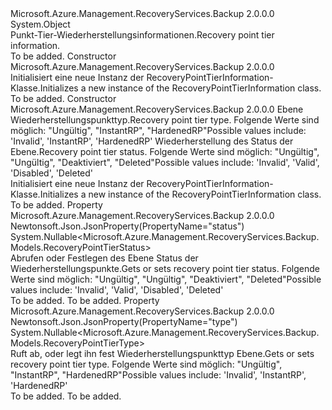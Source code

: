 <Type Name="RecoveryPointTierInformation" FullName="Microsoft.Azure.Management.RecoveryServices.Backup.Models.RecoveryPointTierInformation">
  <TypeSignature Language="C#" Value="public class RecoveryPointTierInformation" />
  <TypeSignature Language="ILAsm" Value=".class public auto ansi beforefieldinit RecoveryPointTierInformation extends System.Object" />
  <TypeSignature Language="DocId" Value="T:Microsoft.Azure.Management.RecoveryServices.Backup.Models.RecoveryPointTierInformation" />
  <TypeSignature Language="VB.NET" Value="Public Class RecoveryPointTierInformation" />
  <TypeSignature Language="F#" Value="type RecoveryPointTierInformation = class" />
  <AssemblyInfo>
    <AssemblyName>Microsoft.Azure.Management.RecoveryServices.Backup</AssemblyName>
    <AssemblyVersion>2.0.0.0</AssemblyVersion>
  </AssemblyInfo>
  <Base>
    <BaseTypeName>System.Object</BaseTypeName>
  </Base>
  <Interfaces />
  <Docs>
    <summary>
            <span data-ttu-id="3bbf7-101">Punkt-Tier-Wiederherstellungsinformationen.</span><span class="sxs-lookup"><span data-stu-id="3bbf7-101">Recovery point tier information.</span></span>
            </summary>
    <remarks>To be added.</remarks>
  </Docs>
  <Members>
    <Member MemberName=".ctor">
      <MemberSignature Language="C#" Value="public RecoveryPointTierInformation ();" />
      <MemberSignature Language="ILAsm" Value=".method public hidebysig specialname rtspecialname instance void .ctor() cil managed" />
      <MemberSignature Language="DocId" Value="M:Microsoft.Azure.Management.RecoveryServices.Backup.Models.RecoveryPointTierInformation.#ctor" />
      <MemberSignature Language="VB.NET" Value="Public Sub New ()" />
      <MemberType>Constructor</MemberType>
      <AssemblyInfo>
        <AssemblyName>Microsoft.Azure.Management.RecoveryServices.Backup</AssemblyName>
        <AssemblyVersion>2.0.0.0</AssemblyVersion>
      </AssemblyInfo>
      <Parameters />
      <Docs>
        <summary>
            <span data-ttu-id="3bbf7-102">Initialisiert eine neue Instanz der RecoveryPointTierInformation-Klasse.</span><span class="sxs-lookup"><span data-stu-id="3bbf7-102">Initializes a new instance of the RecoveryPointTierInformation class.</span></span>
            </summary>
        <remarks>To be added.</remarks>
      </Docs>
    </Member>
    <Member MemberName=".ctor">
      <MemberSignature Language="C#" Value="public RecoveryPointTierInformation (Nullable&lt;Microsoft.Azure.Management.RecoveryServices.Backup.Models.RecoveryPointTierType&gt; type = null, Nullable&lt;Microsoft.Azure.Management.RecoveryServices.Backup.Models.RecoveryPointTierStatus&gt; status = null);" />
      <MemberSignature Language="ILAsm" Value=".method public hidebysig specialname rtspecialname instance void .ctor(valuetype System.Nullable`1&lt;valuetype Microsoft.Azure.Management.RecoveryServices.Backup.Models.RecoveryPointTierType&gt; type, valuetype System.Nullable`1&lt;valuetype Microsoft.Azure.Management.RecoveryServices.Backup.Models.RecoveryPointTierStatus&gt; status) cil managed" />
      <MemberSignature Language="DocId" Value="M:Microsoft.Azure.Management.RecoveryServices.Backup.Models.RecoveryPointTierInformation.#ctor(System.Nullable{Microsoft.Azure.Management.RecoveryServices.Backup.Models.RecoveryPointTierType},System.Nullable{Microsoft.Azure.Management.RecoveryServices.Backup.Models.RecoveryPointTierStatus})" />
      <MemberSignature Language="VB.NET" Value="Public Sub New (Optional type As Nullable(Of RecoveryPointTierType) = null, Optional status As Nullable(Of RecoveryPointTierStatus) = null)" />
      <MemberSignature Language="F#" Value="new Microsoft.Azure.Management.RecoveryServices.Backup.Models.RecoveryPointTierInformation : Nullable&lt;Microsoft.Azure.Management.RecoveryServices.Backup.Models.RecoveryPointTierType&gt; * Nullable&lt;Microsoft.Azure.Management.RecoveryServices.Backup.Models.RecoveryPointTierStatus&gt; -&gt; Microsoft.Azure.Management.RecoveryServices.Backup.Models.RecoveryPointTierInformation" Usage="new Microsoft.Azure.Management.RecoveryServices.Backup.Models.RecoveryPointTierInformation (type, status)" />
      <MemberType>Constructor</MemberType>
      <AssemblyInfo>
        <AssemblyName>Microsoft.Azure.Management.RecoveryServices.Backup</AssemblyName>
        <AssemblyVersion>2.0.0.0</AssemblyVersion>
      </AssemblyInfo>
      <Parameters>
        <Parameter Name="type" Type="System.Nullable&lt;Microsoft.Azure.Management.RecoveryServices.Backup.Models.RecoveryPointTierType&gt;" />
        <Parameter Name="status" Type="System.Nullable&lt;Microsoft.Azure.Management.RecoveryServices.Backup.Models.RecoveryPointTierStatus&gt;" />
      </Parameters>
      <Docs>
        <param name="type"><span data-ttu-id="3bbf7-103">Ebene Wiederherstellungspunkttyp.</span><span class="sxs-lookup"><span data-stu-id="3bbf7-103">Recovery point tier type.</span></span> <span data-ttu-id="3bbf7-104">Folgende Werte sind möglich: "Ungültig", "InstantRP", "HardenedRP"</span><span class="sxs-lookup"><span data-stu-id="3bbf7-104">Possible values include: 'Invalid', 'InstantRP', 'HardenedRP'</span></span></param>
        <param name="status"><span data-ttu-id="3bbf7-105">Wiederherstellung des Status der Ebene.</span><span class="sxs-lookup"><span data-stu-id="3bbf7-105">Recovery point tier status.</span></span> <span data-ttu-id="3bbf7-106">Folgende Werte sind möglich: "Ungültig", "Ungültig", "Deaktiviert", "Deleted"</span><span class="sxs-lookup"><span data-stu-id="3bbf7-106">Possible values include: 'Invalid', 'Valid', 'Disabled', 'Deleted'</span></span></param>
        <summary>
            <span data-ttu-id="3bbf7-107">Initialisiert eine neue Instanz der RecoveryPointTierInformation-Klasse.</span><span class="sxs-lookup"><span data-stu-id="3bbf7-107">Initializes a new instance of the RecoveryPointTierInformation class.</span></span>
            </summary>
        <remarks>To be added.</remarks>
      </Docs>
    </Member>
    <Member MemberName="Status">
      <MemberSignature Language="C#" Value="public Nullable&lt;Microsoft.Azure.Management.RecoveryServices.Backup.Models.RecoveryPointTierStatus&gt; Status { get; set; }" />
      <MemberSignature Language="ILAsm" Value=".property instance valuetype System.Nullable`1&lt;valuetype Microsoft.Azure.Management.RecoveryServices.Backup.Models.RecoveryPointTierStatus&gt; Status" />
      <MemberSignature Language="DocId" Value="P:Microsoft.Azure.Management.RecoveryServices.Backup.Models.RecoveryPointTierInformation.Status" />
      <MemberSignature Language="VB.NET" Value="Public Property Status As Nullable(Of RecoveryPointTierStatus)" />
      <MemberSignature Language="F#" Value="member this.Status : Nullable&lt;Microsoft.Azure.Management.RecoveryServices.Backup.Models.RecoveryPointTierStatus&gt; with get, set" Usage="Microsoft.Azure.Management.RecoveryServices.Backup.Models.RecoveryPointTierInformation.Status" />
      <MemberType>Property</MemberType>
      <AssemblyInfo>
        <AssemblyName>Microsoft.Azure.Management.RecoveryServices.Backup</AssemblyName>
        <AssemblyVersion>2.0.0.0</AssemblyVersion>
      </AssemblyInfo>
      <Attributes>
        <Attribute>
          <AttributeName>Newtonsoft.Json.JsonProperty(PropertyName="status")</AttributeName>
        </Attribute>
      </Attributes>
      <ReturnValue>
        <ReturnType>System.Nullable&lt;Microsoft.Azure.Management.RecoveryServices.Backup.Models.RecoveryPointTierStatus&gt;</ReturnType>
      </ReturnValue>
      <Docs>
        <summary>
            <span data-ttu-id="3bbf7-108">Abrufen oder Festlegen des Ebene Status der Wiederherstellungspunkte.</span><span class="sxs-lookup"><span data-stu-id="3bbf7-108">Gets or sets recovery point tier status.</span></span> <span data-ttu-id="3bbf7-109">Folgende Werte sind möglich: "Ungültig", "Ungültig", "Deaktiviert", "Deleted"</span><span class="sxs-lookup"><span data-stu-id="3bbf7-109">Possible values include: 'Invalid', 'Valid', 'Disabled', 'Deleted'</span></span>
            </summary>
        <value>To be added.</value>
        <remarks>To be added.</remarks>
      </Docs>
    </Member>
    <Member MemberName="Type">
      <MemberSignature Language="C#" Value="public Nullable&lt;Microsoft.Azure.Management.RecoveryServices.Backup.Models.RecoveryPointTierType&gt; Type { get; set; }" />
      <MemberSignature Language="ILAsm" Value=".property instance valuetype System.Nullable`1&lt;valuetype Microsoft.Azure.Management.RecoveryServices.Backup.Models.RecoveryPointTierType&gt; Type" />
      <MemberSignature Language="DocId" Value="P:Microsoft.Azure.Management.RecoveryServices.Backup.Models.RecoveryPointTierInformation.Type" />
      <MemberSignature Language="VB.NET" Value="Public Property Type As Nullable(Of RecoveryPointTierType)" />
      <MemberSignature Language="F#" Value="member this.Type : Nullable&lt;Microsoft.Azure.Management.RecoveryServices.Backup.Models.RecoveryPointTierType&gt; with get, set" Usage="Microsoft.Azure.Management.RecoveryServices.Backup.Models.RecoveryPointTierInformation.Type" />
      <MemberType>Property</MemberType>
      <AssemblyInfo>
        <AssemblyName>Microsoft.Azure.Management.RecoveryServices.Backup</AssemblyName>
        <AssemblyVersion>2.0.0.0</AssemblyVersion>
      </AssemblyInfo>
      <Attributes>
        <Attribute>
          <AttributeName>Newtonsoft.Json.JsonProperty(PropertyName="type")</AttributeName>
        </Attribute>
      </Attributes>
      <ReturnValue>
        <ReturnType>System.Nullable&lt;Microsoft.Azure.Management.RecoveryServices.Backup.Models.RecoveryPointTierType&gt;</ReturnType>
      </ReturnValue>
      <Docs>
        <summary>
            <span data-ttu-id="3bbf7-110">Ruft ab, oder legt ihn fest Wiederherstellungspunkttyp Ebene.</span><span class="sxs-lookup"><span data-stu-id="3bbf7-110">Gets or sets recovery point tier type.</span></span> <span data-ttu-id="3bbf7-111">Folgende Werte sind möglich: "Ungültig", "InstantRP", "HardenedRP"</span><span class="sxs-lookup"><span data-stu-id="3bbf7-111">Possible values include: 'Invalid', 'InstantRP', 'HardenedRP'</span></span>
            </summary>
        <value>To be added.</value>
        <remarks>To be added.</remarks>
      </Docs>
    </Member>
  </Members>
</Type>